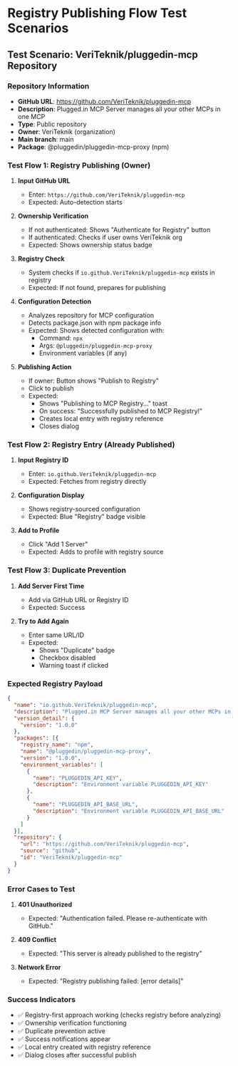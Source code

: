 # Registry Publishing Flow Test Scenarios

## Test Scenario: VeriTeknik/pluggedin-mcp Repository

### Repository Information
- **GitHub URL**: https://github.com/VeriTeknik/pluggedin-mcp
- **Description**: Plugged.in MCP Server manages all your other MCPs in one MCP
- **Type**: Public repository
- **Owner**: VeriTeknik (organization)
- **Main branch**: main
- **Package**: @pluggedin/pluggedin-mcp-proxy (npm)

### Test Flow 1: Registry Publishing (Owner)

1. **Input GitHub URL**
   - Enter: `https://github.com/VeriTeknik/pluggedin-mcp`
   - Expected: Auto-detection starts

2. **Ownership Verification**
   - If not authenticated: Shows "Authenticate for Registry" button
   - If authenticated: Checks if user owns VeriTeknik org
   - Expected: Shows ownership status badge

3. **Registry Check**
   - System checks if `io.github.VeriTeknik/pluggedin-mcp` exists in registry
   - Expected: If not found, prepares for publishing

4. **Configuration Detection**
   - Analyzes repository for MCP configuration
   - Detects package.json with npm package info
   - Expected: Shows detected configuration with:
     - Command: `npx`
     - Args: `@pluggedin/pluggedin-mcp-proxy`
     - Environment variables (if any)

5. **Publishing Action**
   - If owner: Button shows "Publish to Registry"
   - Click to publish
   - Expected: 
     - Shows "Publishing to MCP Registry..." toast
     - On success: "Successfully published to MCP Registry!"
     - Creates local entry with registry reference
     - Closes dialog

### Test Flow 2: Registry Entry (Already Published)

1. **Input Registry ID**
   - Enter: `io.github.VeriTeknik/pluggedin-mcp`
   - Expected: Fetches from registry directly

2. **Configuration Display**
   - Shows registry-sourced configuration
   - Expected: Blue "Registry" badge visible

3. **Add to Profile**
   - Click "Add 1 Server"
   - Expected: Adds to profile with registry source

### Test Flow 3: Duplicate Prevention

1. **Add Server First Time**
   - Add via GitHub URL or Registry ID
   - Expected: Success

2. **Try to Add Again**
   - Enter same URL/ID
   - Expected: 
     - Shows "Duplicate" badge
     - Checkbox disabled
     - Warning toast if clicked

### Expected Registry Payload

```json
{
  "name": "io.github.VeriTeknik/pluggedin-mcp",
  "description": "Plugged.in MCP Server manages all your other MCPs in one MCP",
  "version_detail": {
    "version": "1.0.0"
  },
  "packages": [{
    "registry_name": "npm",
    "name": "@pluggedin/pluggedin-mcp-proxy",
    "version": "1.0.0",
    "environment_variables": [
      {
        "name": "PLUGGEDIN_API_KEY",
        "description": "Environment variable PLUGGEDIN_API_KEY"
      },
      {
        "name": "PLUGGEDIN_API_BASE_URL",
        "description": "Environment variable PLUGGEDIN_API_BASE_URL"
      }
    ]
  }],
  "repository": {
    "url": "https://github.com/VeriTeknik/pluggedin-mcp",
    "source": "github",
    "id": "VeriTeknik/pluggedin-mcp"
  }
}
```

### Error Cases to Test

1. **401 Unauthorized**
   - Expected: "Authentication failed. Please re-authenticate with GitHub."

2. **409 Conflict** 
   - Expected: "This server is already published to the registry"

3. **Network Error**
   - Expected: "Registry publishing failed: [error details]"

### Success Indicators

- ✅ Registry-first approach working (checks registry before analyzing)
- ✅ Ownership verification functioning
- ✅ Duplicate prevention active
- ✅ Success notifications appear
- ✅ Local entry created with registry reference
- ✅ Dialog closes after successful publish